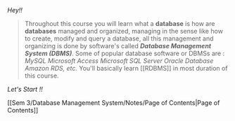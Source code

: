 *Hey!!* 
>Throughout this course you will learn what a **database** is how are **databases** managed and organized, managing in the sense like how to create, modify and query a database, all this management and organizing is done by software's called ***Database Management System (DBMS)***.
>Some of popular database software or DBMSs are :
>	*MySQL
>	Microsoft Access
>	Microsoft SQL Server
>	Oracle Database
>	Amazon RDS, etc.*
>You'll basically learn [[RDBMS]] in most duration of this course.

*Let's Start !!*

[[Sem 3/Database Management System/Notes/Page of Contents|Page of Contents]] 

